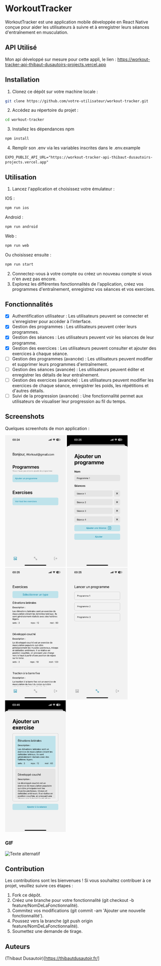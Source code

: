 # WorkoutTracker

WorkoutTracker est une application mobile développée en React Native conçue pour aider les utilisateurs à suivre et à enregistrer leurs séances d'entraînement en musculation.

## API Utilisé 

Mon api développé sur mesure pour cette appli, le lien : https://workout-tracker-api-thibaut-dusautoirs-projects.vercel.app

## Installation

1. Clonez ce dépôt sur votre machine locale :

```bash
git clone https://github.com/votre-utilisateur/workout-tracker.git
```

2. Accédez au répertoire du projet :

```bash
cd workout-tracker
```

3. Installez les dépendances npm 

```bash
npm install
```

4. Remplir son .env via les variables inscrites dans le .env.example

```env
EXPO_PUBLIC_API_URL="https://workout-tracker-api-thibaut-dusautoirs-projects.vercel.app"
```

## Utilisation

1. Lancez l'application et choisissez votre émulateur :

IOS :

```bash
npm run ios
```

Android : 

```bash
npm run android
```

Web : 

```bash
npm run web
```

Ou choisissez ensuite : 

```bash
npm run start
```

2. Connectez-vous à votre compte ou créez un nouveau compte si vous n'en avez pas encore.
3. Explorez les différentes fonctionnalités de l'application, créez vos programmes d'entraînement, enregistrez vos séances et vos exercises.

## Fonctionnalités
- [x] Authentification utilisateur : Les utilisateurs peuvent se connecter et s'enregistrer pour accéder à l'interface. 
- [x] Gestion des programmes : Les utilisateurs peuvent créer leurs programmes.
- [x] Gestion des séances : Les utilisateurs peuvent voir les séances de leur programme.
- [x] Gestion des exercices : Les utilisateurs peuvent consulter et ajouter des exercices à chaque séance.
- [ ] Gestion des programmes (avancée) : Les utilisateurs peuvent modifier et supprimer leurs programmes d'entraînement.
- [ ] Gestion des séances (avancée) : Les utilisateurs peuvent éditer et enregistrer les détails de leur entraînement. 
- [ ] Gestion des exercices (avancée) : Les utilisateurs peuvent modifier les exercices de chaque séance, enregistrer les poids, les répétitions et d'autres détails.
- [ ] Suivi de la progression (avancée) : Une fonctionnalité permet aux utilisateurs de visualiser leur progression au fil du temps.

## Screenshots

Quelques screenhots de mon application : 

<img src="./screenshots/IMG_6233.png" alt="Texte alternatif" style="width: 200px;"/>
<img src="./screenshots/IMG_6234.png" alt="Texte alternatif" style="width: 200px;"/>
<img src="./screenshots/IMG_6235.png" alt="Texte alternatif" style="width: 200px;"/>
<img src="./screenshots/IMG_6236.png" alt="Texte alternatif" style="width: 200px;"/>
<img src="./screenshots/IMG_6238.png" alt="Texte alternatif" style="width: 200px;"/>

### GIF 

![Texte alternatif](./screenshots/gif.gif)

## Contribution 

Les contributions sont les bienvenues ! Si vous souhaitez contribuer à ce projet, veuillez suivre ces étapes :

1. Fork ce dépôt.
2. Créez une branche pour votre fonctionnalité (git checkout -b feature/NomDeLaFonctionnalité).
3. Commitez vos modifications (git commit -am 'Ajouter une nouvelle fonctionnalité').
4. Poussez vers la branche (git push origin feature/NomDeLaFonctionnalité).
5. Soumettez une demande de tirage.

## Auteurs 

(Thibaut Dusautoir)[https://thibautdusautoir.fr/]

